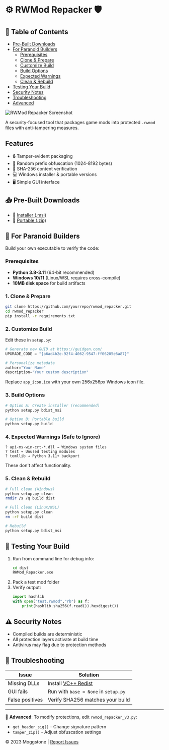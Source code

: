 # ⚙️ RWMod Repacker 🛡️

## 📑 Table of Contents

- [Pre-Built Downloads](#-pre-built-downloads)
- [For Paranoid Builders](#-for-paranoid-builders)
  - [Prerequisites](#prerequisites)
  - [Clone & Prepare](#1-clone--prepare)
  - [Customize Build](#2-customize-build)
  - [Build Options](#3-build-options)
  - [Expected Warnings](#4-expected-warnings-safe-to-ignore)
  - [Clean & Rebuild](#5-clean--rebuild)
- [Testing Your Build](#-testing-your-build)
- [Security Notes](#-security-notes)
- [Troubleshooting](#-troubleshooting)
- [Advanced](#-advanced)

![RWMod Repacker Screenshot](screenshot.png)

A security-focused tool that packages game mods into protected `.rwmod` files with anti-tampering measures.

## Features
- 🔒 Tamper-evident packaging
- 🎲 Random prefix obfuscation (1024-8192 bytes)
- 🔐 SHA-256 content verification
- 💻 Windows installer & portable versions
- 🖥️ Simple GUI interface

## 📥 Pre-Built Downloads
- 💽 [Installer (.msi)](https://github.com/Moggle-Khraum/rwmod_repacker/blob/main/releases/program_installer/RWMod_Repacker_Setup.msi)
- 🧰 [Portable (.zip)](https://github.com/Moggle-Khraum/rwmod_repacker/blob/main/releases/portable_zips/RWMod_repacker_v1.3.zip)

## 🔨 For Paranoid Builders
Build your own executable to verify the code:

### Prerequisites
- **Python 3.8-3.11** (64-bit recommended)
- **Windows 10/11** (Linux/WSL requires cross-compile)
- **10MB disk space** for build artifacts

### 1. Clone & Prepare
```bash
git clone https://github.com/yourrepo/rwmod_repacker.git
cd rwmod_repacker
pip install -r requirements.txt
```

### 2. Customize Build
Edit these in `setup.py`:
```python
# Generate new GUID at https://guidgen.com/
UPGRADE_CODE = "{a6ad4b2e-92f4-4062-9547-ff06205e6a87}" 

# Personalize metadata
author="Your Name"
description="Your custom description"
```

Replace `app_icon.ico` with your own 256x256px Windows icon file.

### 3. Build Options
```bash
# Option A: Create installer (recommended)
python setup.py bdist_msi

# Option B: Portable build
python setup.py build
```

### 4. Expected Warnings (Safe to Ignore)
```
? api-ms-win-crt-*.dll → Windows system files
? test → Unused testing modules
? tomllib → Python 3.11+ backport
```
These don't affect functionality.

### 5. Clean & Rebuild
```bash
# Full clean (Windows)
python setup.py clean
rmdir /s /q build dist

# Full clean (Linux/WSL)
python setup.py clean
rm -rf build dist

# Rebuild
python setup.py bdist_msi
```

## 🧪 Testing Your Build
1. Run from command line for debug info:
   ```bash
   cd dist
   RWMod_Repacker.exe
   ```
2. Pack a test mod folder
3. Verify output:
   ```python
   import hashlib
   with open("test.rwmod","rb") as f:
       print(hashlib.sha256(f.read()).hexdigest())
   ```

## ⚠️ Security Notes
- Compiled builds are deterministic
- All protection layers activate at build time
- Antivirus may flag due to protection methods

## 🚨 Troubleshooting
| Issue | Solution |
|-------|----------|
| Missing DLLs | Install [VC++ Redist](https://aka.ms/vs/17/release/vc_redist.x64.exe) |
| GUI fails | Run with `base = None` in `setup.py` |
| False positives | Verify SHA256 matches your build |

---
🔧 **Advanced**: To modify protections, edit `rwmod_repacker_v3.py`:
- `get_header_sig()` - Change signature pattern
- `tamper_zip()` - Adjust obfuscation settings

© 2023 Moggstone | [Report Issues](https://github.com/yourrepo/issues)
